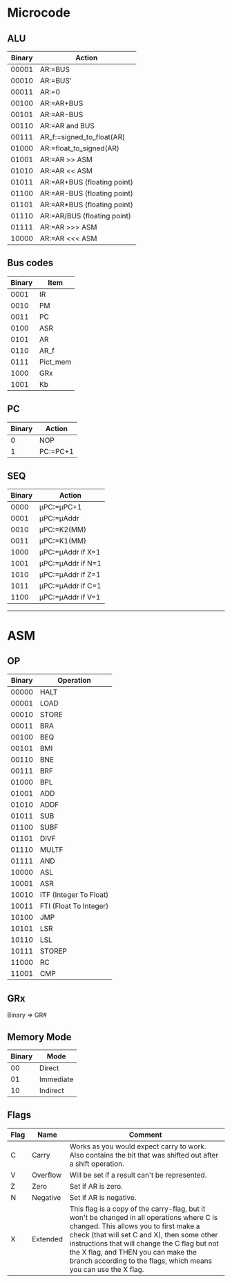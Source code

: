 # Microcode

## ALU

Binary | Action
------ | ---------------------------
00001  | AR:=BUS
00010  | AR:=BUS'
00011  | AR:=0
00100  | AR:=AR+BUS
00101  | AR:=AR-BUS
00110  | AR:=AR and BUS
00111  | AR_f:=signed_to_float(AR)
01000  | AR:=float_to_signed(AR)
01001  | AR:=AR >> ASM
01010  | AR:=AR << ASM
01011  | AR:=AR+BUS (floating point)
01100  | AR:=AR-BUS (floating point)
01101  | AR:=AR*BUS (floating point)
01110  | AR:=AR/BUS (floating point)
01111  | AR:=AR >>> ASM
10000  | AR:=AR <<< ASM

## Bus codes

Binary | Item
------ | ------------
0001   | IR
0010   | PM
0011   | PC
0100   | ASR
0101   | AR
0110   | AR_f
0111   | Pict_mem
1000   | GRx
1001   | Kb

## PC

Binary | Action
------ | --------
0      | NOP
1      | PC:=PC+1

## SEQ

Binary | Action
------ | -----------------
0000   | μPC:=μPC+1
0001   | μPC:=μAddr
0010   | μPC:=K2(MM)
0011   | μPC:=K1(MM)
1000   | μPC:=μAddr if X=1
1001   | μPC:=μAddr if N=1
1010   | μPC:=μAddr if Z=1
1011   | μPC:=μAddr if C=1
1100   | μPC:=μAddr if V=1

--------------------------------------------------------------------------------

# ASM

## OP

Binary | Operation
------ | ---------
00000  | HALT
00001  | LOAD
00010  | STORE
00011  | BRA
00100  | BEQ
00101  | BMI
00110  | BNE
00111  | BRF
01000  | BPL
01001  | ADD
01010  | ADDF
01011  | SUB
01100  | SUBF
01101  | DIVF
01110  | MULTF
01111  | AND
10000  | ASL
10001  | ASR
10010  | ITF (Integer To Float)
10011  | FTI (Float To Integer)
10100  | JMP
10101  | LSR
10110  | LSL
10111  | STOREP
11000  | RC
11001  | CMP


## GRx

Binary => GR#

## Memory Mode

Binary | Mode
------ | ---------
00     | Direct
01     | Immediate
10     | Indirect

## Flags

Flag | Name     | Comment
---- | -------- | ---------------------------------------------------------------------------------------------------------------------------------------------------------------------------------------------------------------------------------------------------------------------------------------------------------------------------------------------
C    | Carry    | Works as you would expect carry to work. Also contains the bit that was shifted out after a shift operation.
V    | Overflow | Will be set if a result can't be represented.
Z    | Zero     | Set if AR is zero.
N    | Negative | Set if AR is negative.
X    | Extended | This flag is a copy of the carry-flag, but it won't be changed in all operations where C is changed. This allows you to first make a check (that will set C and X), then some other instructions that will change the C flag but not the X flag, and THEN you can make the branch according to the flags, which means you can use the X flag.
